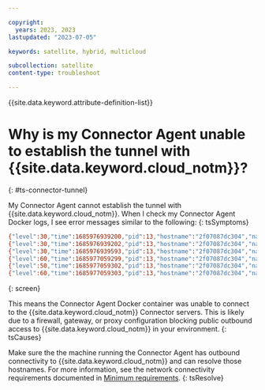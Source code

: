 ```yaml
---

copyright:
  years: 2023, 2023
lastupdated: "2023-07-05"

keywords: satellite, hybrid, multicloud

subcollection: satellite
content-type: troubleshoot

---
```


{{site.data.keyword.attribute-definition-list}}

# Why is my Connector Agent unable to establish the tunnel with {{site.data.keyword.cloud_notm}}?
{: #ts-connector-tunnel}


My Connector Agent cannot establish the tunnel with {{site.data.keyword.cloud_notm}}. When I check my Connector Agent Docker logs, I see error messages similar to the following:
{: tsSymptoms}

```sh
{"level":30,"time":1685976939200,"pid":13,"hostname":"2f07087dc304","name":"connector-agent","msgid":"LA2","msg":"Satellite Connector Agent starting up for U2F0ZWxsaXRlQ29ubmVjdG9yOiJjaHV1NTJpMjFuNzlxZm5sNmFwZyI in region us-south, release info: 20230428-7ec78c1a8051847b20af1d0202362da4af1abe68_A."}
{"level":30,"time":1685976939202,"pid":13,"hostname":"2f07087dc304","name":"tOps","msg":"retrive from https://c-01-ws.us-south.link.satellite.test.cloud.ibm.com/iam"}
{"level":30,"time":1685976939593,"pid":13,"hostname":"2f07087dc304","name":"tunneldns","msgid":"D04","msg":"doTunnelDNSLookup DNS resolve c-01-ws.us-south.link.satellite.test.cloud.ibm.com to 169.46.14.242"}
{"level":60,"time":1685977059299,"pid":13,"hostname":"2f07087dc304","name":"tOps","msgid":"O03-703","msg":"getToken error","err":{"type":"TimeoutError","message":"Timeout awaiting 'request' for 120000ms","stack":"RequestError: Timeout awaiting 'request' for 120000ms\n    at ClientRequest.<anonymous> (/connector_agent/node_modules/got/dist/source/core/index.js:970:65)\n    at Object.onceWrapper (node:events:628:26)\n    at ClientRequest.emit (node:events:525:35)\n    at origin.emit (/connector_agent/node_modules/@szmarczak/http-timer/dist/source/index.js:43:20)\n    at TLSSocket.socketErrorListener (node:_http_client:502:9)\n    at TLSSocket.emit (node:events:513:28)\n    at emitErrorNT (node:internal/streams/destroy:151:8)\n    at emitErrorCloseNT (node:internal/streams/destroy:116:3)\n    at process.processTicksAndRejections (node:internal/process/task_queues:82:21)\n    at Timeout.timeoutHandler [as _onTimeout] (/connector_agent/node_modules/got/dist/source/core/utils/timed-out.js:36:25)\n    at listOnTimeout (node:internal/timers:571:11)\n    at process.processTimers (node:internal/timers:512:7)","name":"TimeoutError","code":"ETIMEDOUT","timings":{"start":1685976939285,"socket":1685976939291,"lookup":1685976939595,"error":1685977059291,"phases":{"wait":6,"dns":304,"total":120006}},"event":"request"},"msg":"Timeout awaiting 'request' for 120000ms"}
{"level":50,"time":1685977059302,"pid":13,"hostname":"2f07087dc304","name":"utilities","msg":"makeLinkAPICall GET /v1/connectors/U2F0ZWxsaXRlQ29ubmVjdG9yOiJjaHV1NTJpMjFuNzlxZm5sNmFwZyI failed to get token to run"}
{"level":60,"time":1685977059303,"pid":13,"hostname":"2f07087dc304","name":"agent_tunnel","msgid":"LAT06","msg":"Failed to get configuration from API, will exit in 200s"}
```
{: screen}  

This means the Connector Agent Docker container was unable to connect to the {{site.data.keyword.cloud_notm}} Connector servers. This is likely due to a firewall, gateway, or proxy configuration blocking public outbound access to {{site.data.keyword.cloud_notm}} in your environment.
{: tsCauses}

Make sure the the machine running the Connector Agent has outbound connectivity to {{site.data.keyword.cloud_notm}} and can resolve those hostnames. For more information, see the network connectivity requirements documented in [Minimum requirements](/docs/satellite?topic=satellite-understand-connectors#min-requirements).
{: tsResolve}




